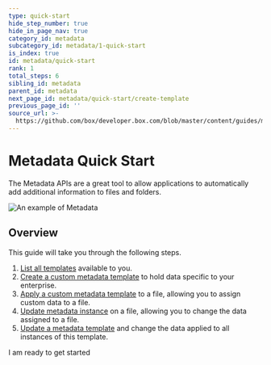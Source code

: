 ```yaml
---
type: quick-start
hide_step_number: true
hide_in_page_nav: true
category_id: metadata
subcategory_id: metadata/1-quick-start
is_index: true
id: metadata/quick-start
rank: 1
total_steps: 6
sibling_id: metadata
parent_id: metadata
next_page_id: metadata/quick-start/create-template
previous_page_id: ''
source_url: >-
  https://github.com/box/developer.box.com/blob/master/content/guides/metadata/1-quick-start/0-index.md
---
```


# Metadata Quick Start

The Metadata APIs are a great tool to allow applications to automatically add
additional information to files and folders.

<ImageFrame center>

![An example of Metadata](../metadata-example.png)

</ImageFrame>

## Overview

This guide will take you through the following steps.

1. [List all templates](g://metadata/quick-start/list-all/)
available to you.
2. [Create a custom metadata
template](g://metadata/quick-start/create-template/) to hold data specific
to your enterprise.
3. [Apply a custom metadata template](g://metadata/quick-start/create-instance/)
to a file, allowing you to assign custom data to a file.
4. [Update metadata instance](g://metadata/quick-start/update-instance/)
on a file, allowing you to change the data assigned to a file.
5. [Update a metadata template](g://metadata/quick-start/update-template/)
and change the data applied to all instances of this template.

<Next>

I am ready to get started

</Next>
